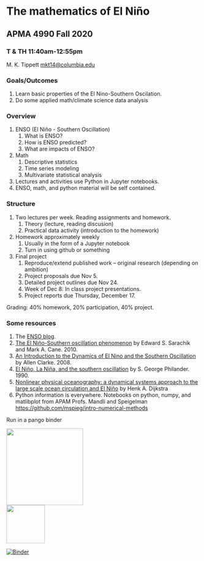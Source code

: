 # The mathematics of El Niño
## APMA 4990 Fall 2020
### T & TH 11:40am-12:55pm
M. K. Tippett mkt14@columbia.edu

### Goals/Outcomes
1. Learn basic properties of the El Nino-Southern Oscilation.
2. Do some applied math/climate science data analysis

### Overview
1. ENSO (El Niño - Southern Oscillation)
    1. What is ENSO?
    2. How is ENSO predicted?
    3. What are impacts of ENSO?
2. Math
    1. Descriptive statistics 
    2. Time series modeling
    3. Multivariate statistical analysis
3.  Lectures and activities use Python in Jupyter notebooks.
4. ENSO, math, and python material  will be self contained. 

### Structure
1. Two lectures per week. Reading assignments and homework.
    1. Theory (lecture, reading discusion)
    2. Practical data activity (introduction to the homework)
2. Homework approximately weekly
    1. Usually in the form of a Jupyter notebook
    2. Turn in using github or something
3. Final project
    1. Reproduce/extend published work – original research (depending on ambition)
    1. Project proposals due Nov 5.
    2. Detailed project outlines due Nov 24.   
    3. Week of Dec 8: In class project presentations.
    3. Project reports due Thursday, December 17.
    
Grading: 40% homework, 20% participation, 40% project.

### Some resources
1. The [ENSO blog](https://www.climate.gov/news-features/department/enso-blog).
2. [The El Niño-Southern oscillation phenomenon](https://clio.columbia.edu/catalog/9073864) by Edward S. Sarachik and Mark A. Cane. 2010.
3. [An Introduction to the Dynamics of El Nino and the Southern Oscillation](https://www.elsevier.com/books/an-introduction-to-the-dynamics-of-el-nino-and-the-southern-oscillation/clarke/978-0-08-056083-0) by Allen Clarke. 2008.
4. [El Niño, La Niña, and the southern oscillation](https://clio.columbia.edu/catalog/11425183) by S. George Philander. 1990.
4. [Nonlinear physical oceanography: a dynamical systems approach to the large scale ocean circulation and El Niño](https://clio.columbia.edu/catalog/7769085) by  Henk A. Dijkstra
5. Python information is everywhere. Notebooks on python, numpy, and matlibplot from APAM Profs. Mandli and Speigelman https://github.com/mspieg/intro-numerical-methods

Run in a pango binder 
<div>
<img src="https://binder.pangeo.io/extra_static/pangeo_simple_logo.svg" width="200"/>
</div>
<div>
<img src="https://binder.pangeo.io/static/logo.svg" width="100"/>
</div>

[![Binder](https://binder.pangeo.io/badge_logo.svg)](https://binder.pangeo.io/v2/gh/mktippett/ENSO-math/master)



    